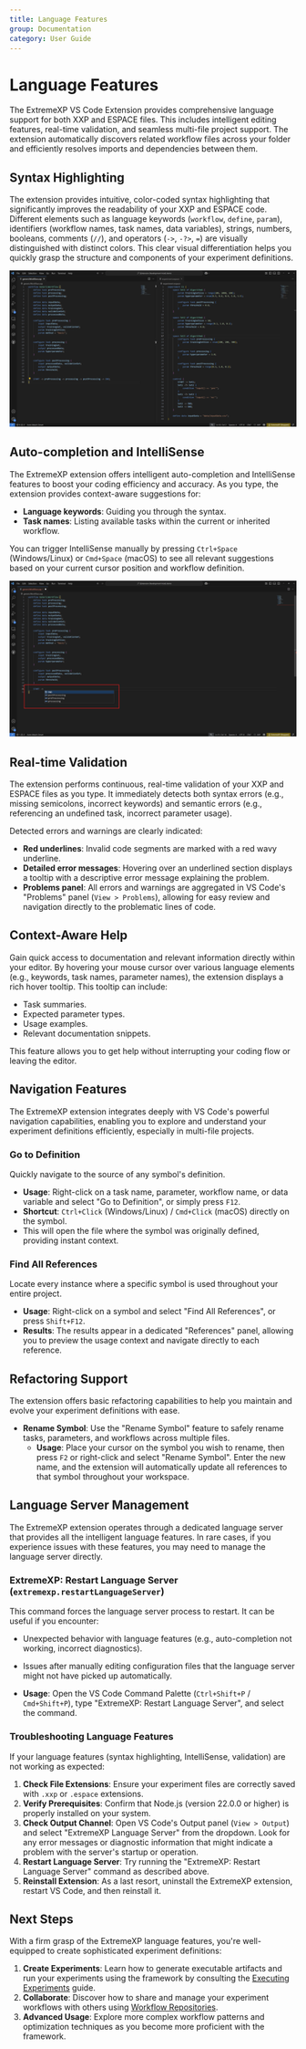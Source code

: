 ```yaml
---
title: Language Features
group: Documentation
category: User Guide
---
```


# Language Features

The ExtremeXP VS Code Extension provides comprehensive language support for both XXP and ESPACE files. This includes intelligent editing features, real-time validation, and seamless multi-file project support. The extension automatically discovers related workflow files across your folder and efficiently resolves imports and dependencies between them.

## Syntax Highlighting

The extension provides intuitive, color-coded syntax highlighting that significantly improves the readability of your XXP and ESPACE code. Different elements such as language keywords (`workflow`, `define`, `param`), identifiers (workflow names, task names, data variables), strings, numbers, booleans, comments (`//`), and operators (`->`, `-?>`, `=`) are visually distinguished with distinct colors. This clear visual differentiation helps you quickly grasp the structure and components of your experiment definitions.

![Syntax highlighting example](../assets/syntax-highlighting.png)

## Auto-completion and IntelliSense

The ExtremeXP extension offers intelligent auto-completion and IntelliSense features to boost your coding efficiency and accuracy. As you type, the extension provides context-aware suggestions for:

* **Language keywords**: Guiding you through the syntax.
* **Task names**: Listing available tasks within the current or inherited workflow.

You can trigger IntelliSense manually by pressing `Ctrl+Space` (Windows/Linux) or `Cmd+Space` (macOS) to see all relevant suggestions based on your current cursor position and workflow definition.

![IntelliSense example](../assets/code-suggestions.png)

## Real-time Validation

The extension performs continuous, real-time validation of your XXP and ESPACE files as you type. It immediately detects both syntax errors (e.g., missing semicolons, incorrect keywords) and semantic errors (e.g., referencing an undefined task, incorrect parameter usage).

Detected errors and warnings are clearly indicated:

* **Red underlines**: Invalid code segments are marked with a red wavy underline.
* **Detailed error messages**: Hovering over an underlined section displays a tooltip with a descriptive error message explaining the problem.
* **Problems panel**: All errors and warnings are aggregated in VS Code's "Problems" panel (`View > Problems`), allowing for easy review and navigation directly to the problematic lines of code.


## Context-Aware Help

Gain quick access to documentation and relevant information directly within your editor. By hovering your mouse cursor over various language elements (e.g., keywords, task names, parameter names), the extension displays a rich hover tooltip. This tooltip can include:

* Task summaries.
* Expected parameter types.
* Usage examples.
* Relevant documentation snippets.

This feature allows you to get help without interrupting your coding flow or leaving the editor.

## Navigation Features

The ExtremeXP extension integrates deeply with VS Code's powerful navigation capabilities, enabling you to explore and understand your experiment definitions efficiently, especially in multi-file projects.

### Go to Definition

Quickly navigate to the source of any symbol's definition.

* **Usage**: Right-click on a task name, parameter, workflow name, or data variable and select "Go to Definition", or simply press `F12`.
* **Shortcut**: `Ctrl+Click` (Windows/Linux) / `Cmd+Click` (macOS) directly on the symbol.
* This will open the file where the symbol was originally defined, providing instant context.

### Find All References

Locate every instance where a specific symbol is used throughout your entire project.

* **Usage**: Right-click on a symbol and select "Find All References", or press `Shift+F12`.
* **Results**: The results appear in a dedicated "References" panel, allowing you to preview the usage context and navigate directly to each reference.

## Refactoring Support

The extension offers basic refactoring capabilities to help you maintain and evolve your experiment definitions with ease.

* **Rename Symbol**: Use the "Rename Symbol" feature to safely rename tasks, parameters, and workflows across multiple files.
    * **Usage**: Place your cursor on the symbol you wish to rename, then press `F2` or right-click and select "Rename Symbol". Enter the new name, and the extension will automatically update all references to that symbol throughout your workspace.

## Language Server Management

The ExtremeXP extension operates through a dedicated language server that provides all the intelligent language features. In rare cases, if you experience issues with these features, you may need to manage the language server directly.

### ExtremeXP: Restart Language Server (`extremexp.restartLanguageServer`)

This command forces the language server process to restart. It can be useful if you encounter:

* Unexpected behavior with language features (e.g., auto-completion not working, incorrect diagnostics).
* Issues after manually editing configuration files that the language server might not have picked up automatically.

* **Usage**: Open the VS Code Command Palette (`Ctrl+Shift+P` / `Cmd+Shift+P`), type "ExtremeXP: Restart Language Server", and select the command.

### Troubleshooting Language Features

If your language features (syntax highlighting, IntelliSense, validation) are not working as expected:

1.  **Check File Extensions**: Ensure your experiment files are correctly saved with `.xxp` or `.espace` extensions.
2.  **Verify Prerequisites**: Confirm that Node.js (version 22.0.0 or higher) is properly installed on your system.
3.  **Check Output Channel**: Open VS Code's Output panel (`View > Output`) and select "ExtremeXP Language Server" from the dropdown. Look for any error messages or diagnostic information that might indicate a problem with the server's startup or operation.
4.  **Restart Language Server**: Try running the "ExtremeXP: Restart Language Server" command as described above.
5.  **Reinstall Extension**: As a last resort, uninstall the ExtremeXP extension, restart VS Code, and then reinstall it.

## Next Steps

With a firm grasp of the ExtremeXP language features, you're well-equipped to create sophisticated experiment definitions:

1.  **Create Experiments**: Learn how to generate executable artifacts and run your experiments using the framework by consulting the [Executing Experiments](executing-experiments.md) guide.
2.  **Collaborate**: Discover how to share and manage your experiment workflows with others using [Workflow Repositories](workflow-repositories.md).
3.  **Advanced Usage**: Explore more complex workflow patterns and optimization techniques as you become more proficient with the framework.
